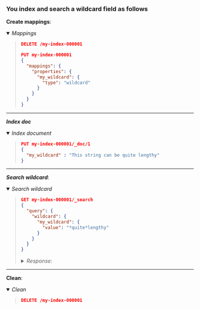 ### You index and search a wildcard field as follows

**Create mappings**:


<details open><summary><i>Mappings</i></summary><blockquote>

```json
DELETE /my-index-000001

PUT my-index-000001
{
  "mappings": {
    "properties": {
      "my_wildcard": {
        "type": "wildcard"
      }
    }
  }
}
```

</blockquote></details>

---

***Index doc***

<details open><summary><i>Index document</i></summary><blockquote>

```json
PUT my-index-000001/_doc/1
{
  "my_wildcard" : "This string can be quite lengthy"
}
```

</blockquote></details>

---

***Search wildcard***:

<details open><summary><i>Search wildcard</i></summary><blockquote>

```json
GET my-index-000001/_search
{
  "query": {
    "wildcard": {
      "my_wildcard": {
        "value": "*quite*lengthy"
      }
    }
  }
}
```

  <details><summary><i>Response:</i></summary>

  ```json
  {
    "took" : 4,
    "timed_out" : false,
    "_shards" : {
      "total" : 1,
      "successful" : 1,
      "skipped" : 0,
      "failed" : 0
    },
    "hits" : {
      "total" : {
        "value" : 1,
        "relation" : "eq"
      },
      "max_score" : 1.0,
      "hits" : [
        {
          "_index" : "my-index-000001",
          "_type" : "_doc",
          "_id" : "1",
          "_score" : 1.0,
          "_source" : {
            "my_wildcard" : "This string can be quite lengthy"
          }
        }
      ]
    }
  }
  ```

  </details>

</blockquote></details>

---

**Clean**:

<details open><summary><i>Clean</i></summary><blockquote>

```json
DELETE /my-index-000001
```

</blockquote></details>


